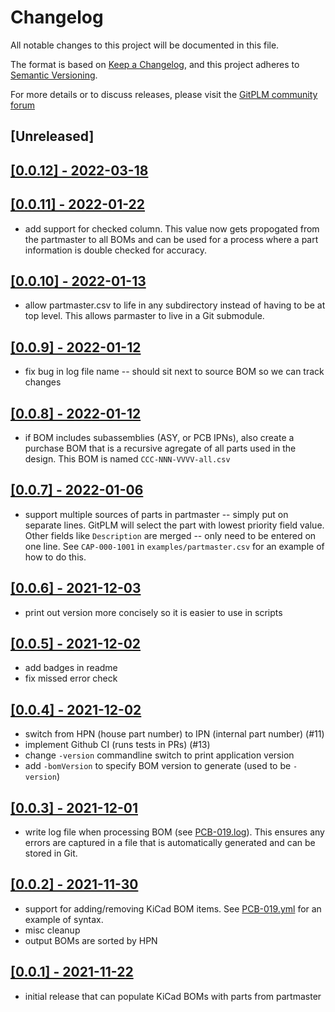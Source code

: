 # Changelog

All notable changes to this project will be documented in this file.

The format is based on [Keep a Changelog](https://keepachangelog.com/en/1.0.0/),
and this project adheres to
[Semantic Versioning](https://semver.org/spec/v2.0.0.html).

For more details or to discuss releases, please visit the
[GitPLM community forum](https://community.tmpdir.org/t/gitplm-releases/365)

## [Unreleased]

## [[0.0.12] - 2022-03-18](https://github.com/git-plm/gitplm/releases/tag/v0.0.12)

## [[0.0.11] - 2022-01-22](https://github.com/git-plm/gitplm/releases/tag/v0.0.11)

- add support for checked column. This value now gets propogated from the
  partmaster to all BOMs and can be used for a process where a part information
  is double checked for accuracy.

## [[0.0.10] - 2022-01-13](https://github.com/git-plm/gitplm/releases/tag/v0.0.10)

- allow partmaster.csv to life in any subdirectory instead of having to be at
  top level. This allows parmaster to live in a Git submodule.

## [[0.0.9] - 2022-01-12](https://github.com/git-plm/gitplm/releases/tag/v0.0.9)

- fix bug in log file name -- should sit next to source BOM so we can track
  changes

## [[0.0.8] - 2022-01-12](https://github.com/git-plm/gitplm/releases/tag/v0.0.8)

- if BOM includes subassemblies (ASY, or PCB IPNs), also create a purchase BOM
  that is a recursive agregate of all parts used in the design. This BOM is
  named `CCC-NNN-VVVV-all.csv`

## [[0.0.7] - 2022-01-06](https://github.com/git-plm/gitplm/releases/tag/v0.0.7)

- support multiple sources of parts in partmaster -- simply put on separate
  lines. GitPLM will select the part with lowest priority field value. Other
  fields like `Description` are merged -- only need to be entered on one line.
  See `CAP-000-1001` in `examples/partmaster.csv` for an example of how to do
  this.

## [[0.0.6] - 2021-12-03](https://github.com/git-plm/gitplm/releases/tag/v0.0.6)

- print out version more concisely so it is easier to use in scripts

## [[0.0.5] - 2021-12-02](https://github.com/git-plm/gitplm/releases/tag/v0.0.5)

- add badges in readme
- fix missed error check

## [[0.0.4] - 2021-12-02](https://github.com/git-plm/gitplm/releases/tag/v0.0.4)

- switch from HPN (house part number) to IPN (internal part number) (#11)
- implement Github CI (runs tests in PRs) (#13)
- change `-version` commandline switch to print application version
- add `-bomVersion` to specify BOM version to generate (used to be `-version`)

## [[0.0.3] - 2021-12-01](https://github.com/git-plm/gitplm/releases/tag/v0.0.3)

- write log file when processing BOM (see
  [PCB-019.log](example/cad-design/PCB-019.log)). This ensures any errors are
  captured in a file that is automatically generated and can be stored in Git.

## [[0.0.2] - 2021-11-30](https://github.com/git-plm/gitplm/releases/tag/v0.0.2)

- support for adding/removing KiCad BOM items. See
  [PCB-019.yml](example/cad-design/PCB-019.yml) for an example of syntax.
- misc cleanup
- output BOMs are sorted by HPN

## [[0.0.1] - 2021-11-22](https://github.com/git-plm/gitplm/releases/tag/v0.0.1)

- initial release that can populate KiCad BOMs with parts from partmaster
